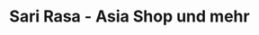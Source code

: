 ---
title: "Sari Rasa - Asia Shop und mehr"
url: /radolfzell-am-bodensee/sari-rasa-asia-shop-und-mehr/
shop: Lebensmittel
---